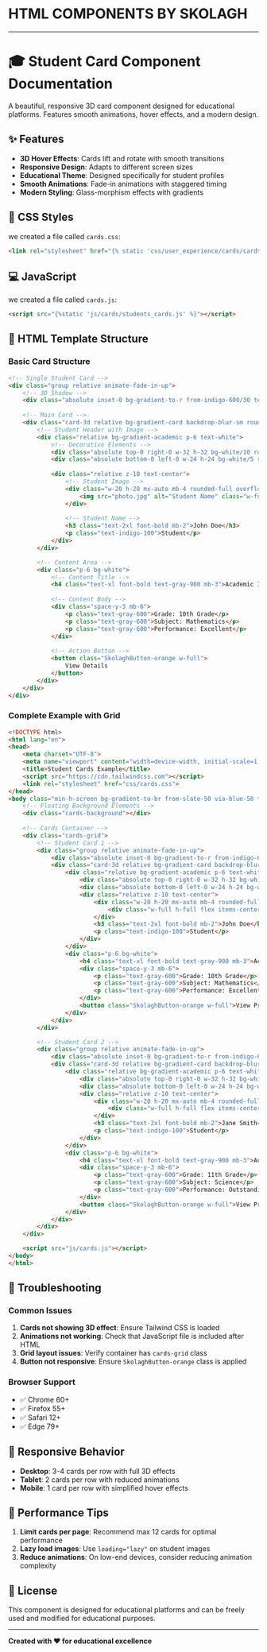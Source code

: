 # HTML COMPONENTS BY SKOLAGH

---

# 🎓 Student Card Component Documentation

A beautiful, responsive 3D card component designed for educational platforms. Features smooth animations, hover effects, and a modern design.

## ✨ Features

- **3D Hover Effects**: Cards lift and rotate with smooth transitions
- **Responsive Design**: Adapts to different screen sizes
- **Educational Theme**: Designed specifically for student profiles
- **Smooth Animations**: Fade-in animations with staggered timing
- **Modern Styling**: Glass-morphism effects with gradients

## 🎨 CSS Styles

we created a file called `cards.css`:

```html
<link rel="stylesheet" href="{% static 'css/user_experience/cards/cards.css' %}">
```

## 💻 JavaScript

we created a file called `cards.js`:

```html
<script src="{%static 'js/cards/students_cards.js' %}"></script>
```

## 🧩 HTML Template Structure

### Basic Card Structure

```html
<!-- Single Student Card -->
<div class="group relative animate-fade-in-up">
    <!-- 3D Shadow -->
    <div class="absolute inset-0 bg-gradient-to-r from-indigo-600/30 to-purple-600/30 rounded-3xl transform rotate-2 card-shadow"></div>
    
    <!-- Main Card -->
    <div class="card-3d relative bg-gradient-card backdrop-blur-sm rounded-3xl shadow-2xl border border-white/40 overflow-hidden">
        <!-- Student Header with Image -->
        <div class="relative bg-gradient-academic p-6 text-white">
            <!-- Decorative Elements -->
            <div class="absolute top-0 right-0 w-32 h-32 bg-white/10 rounded-full -mr-16 -mt-16"></div>
            <div class="absolute bottom-0 left-0 w-24 h-24 bg-white/5 rounded-full -ml-12 -mb-12"></div>
            
            <div class="relative z-10 text-center">
                <!-- Student Image -->
                <div class="w-20 h-20 mx-auto mb-4 rounded-full overflow-hidden border-4 border-white/30">
                    <img src="photo.jpg" alt="Student Name" class="w-full h-full object-cover">
                </div>
                
                <!-- Student Name -->
                <h3 class="text-2xl font-bold mb-2">John Doe</h3>
                <p class="text-indigo-100">Student</p>
            </div>
        </div>

        <!-- Content Area -->
        <div class="p-6 bg-white">
            <!-- Content Title -->
            <h4 class="text-xl font-bold text-gray-900 mb-3">Academic Information</h4>
            
            <!-- Content Body -->
            <div class="space-y-3 mb-6">
                <p class="text-gray-600">Grade: 10th Grade</p>
                <p class="text-gray-600">Subject: Mathematics</p>
                <p class="text-gray-600">Performance: Excellent</p>
            </div>
            
            <!-- Action Button -->
            <button class="SkolaghButton-orange w-full">
                View Details
            </button>
        </div>
    </div>
</div>
```

### Complete Example with Grid

```html
<!DOCTYPE html>
<html lang="en">
<head>
    <meta charset="UTF-8">
    <meta name="viewport" content="width=device-width, initial-scale=1.0">
    <title>Student Cards Example</title>
    <script src="https://cdn.tailwindcss.com"></script>
    <link rel="stylesheet" href="css/cards.css">
</head>
<body class="min-h-screen bg-gradient-to-br from-slate-50 via-blue-50 to-indigo-50">
    <!-- Floating Background Elements -->
    <div class="cards-background"></div>
    
    <!-- Cards Container -->
    <div class="cards-grid">
        <!-- Student Card 1 -->
        <div class="group relative animate-fade-in-up">
            <div class="absolute inset-0 bg-gradient-to-r from-indigo-600/30 to-purple-600/30 rounded-3xl transform rotate-2 card-shadow"></div>
            <div class="card-3d relative bg-gradient-card backdrop-blur-sm rounded-3xl shadow-2xl border border-white/40 overflow-hidden">
                <div class="relative bg-gradient-academic p-6 text-white">
                    <div class="absolute top-0 right-0 w-32 h-32 bg-white/10 rounded-full -mr-16 -mt-16"></div>
                    <div class="absolute bottom-0 left-0 w-24 h-24 bg-white/5 rounded-full -ml-12 -mb-12"></div>
                    <div class="relative z-10 text-center">
                        <div class="w-20 h-20 mx-auto mb-4 rounded-full overflow-hidden border-4 border-white/30 bg-white/20">
                            <div class="w-full h-full flex items-center justify-center text-3xl">👨‍🎓</div>
                        </div>
                        <h3 class="text-2xl font-bold mb-2">John Doe</h3>
                        <p class="text-indigo-100">Student</p>
                    </div>
                </div>
                <div class="p-6 bg-white">
                    <h4 class="text-xl font-bold text-gray-900 mb-3">Academic Profile</h4>
                    <div class="space-y-3 mb-6">
                        <p class="text-gray-600">Grade: 10th Grade</p>
                        <p class="text-gray-600">Subject: Mathematics</p>
                        <p class="text-gray-600">Performance: Excellent</p>
                    </div>
                    <button class="SkolaghButton-orange w-full">View Profile</button>
                </div>
            </div>
        </div>

        <!-- Student Card 2 -->
        <div class="group relative animate-fade-in-up">
            <div class="absolute inset-0 bg-gradient-to-r from-indigo-600/30 to-purple-600/30 rounded-3xl transform rotate-2 card-shadow"></div>
            <div class="card-3d relative bg-gradient-card backdrop-blur-sm rounded-3xl shadow-2xl border border-white/40 overflow-hidden">
                <div class="relative bg-gradient-academic p-6 text-white">
                    <div class="absolute top-0 right-0 w-32 h-32 bg-white/10 rounded-full -mr-16 -mt-16"></div>
                    <div class="absolute bottom-0 left-0 w-24 h-24 bg-white/5 rounded-full -ml-12 -mb-12"></div>
                    <div class="relative z-10 text-center">
                        <div class="w-20 h-20 mx-auto mb-4 rounded-full overflow-hidden border-4 border-white/30 bg-white/20">
                            <div class="w-full h-full flex items-center justify-center text-3xl">👩‍🎓</div>
                        </div>
                        <h3 class="text-2xl font-bold mb-2">Jane Smith</h3>
                        <p class="text-indigo-100">Student</p>
                    </div>
                </div>
                <div class="p-6 bg-white">
                    <h4 class="text-xl font-bold text-gray-900 mb-3">Academic Profile</h4>
                    <div class="space-y-3 mb-6">
                        <p class="text-gray-600">Grade: 11th Grade</p>
                        <p class="text-gray-600">Subject: Science</p>
                        <p class="text-gray-600">Performance: Outstanding</p>
                    </div>
                    <button class="SkolaghButton-orange w-full">View Profile</button>
                </div>
            </div>
        </div>
    </div>

    <script src="js/cards.js"></script>
</body>
</html>
```

## 🐛 Troubleshooting

### Common Issues

1. **Cards not showing 3D effect**: Ensure Tailwind CSS is loaded
2. **Animations not working**: Check that JavaScript file is included after HTML
3. **Grid layout issues**: Verify container has `cards-grid` class
4. **Button not responsive**: Ensure `SkolaghButton-orange` class is applied

### Browser Support

- ✅ Chrome 60+
- ✅ Firefox 55+
- ✅ Safari 12+
- ✅ Edge 79+

## 📱 Responsive Behavior

- **Desktop**: 3-4 cards per row with full 3D effects
- **Tablet**: 2 cards per row with reduced animations
- **Mobile**: 1 card per row with simplified hover effects

## 🚀 Performance Tips

1. **Limit cards per page**: Recommend max 12 cards for optimal performance
2. **Lazy load images**: Use `loading="lazy"` on student images
3. **Reduce animations**: On low-end devices, consider reducing animation complexity

## 📄 License

This component is designed for educational platforms and can be freely used and modified for educational purposes.

---

**Created with ❤️ for educational excellence**